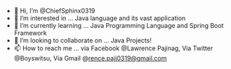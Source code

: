 - 👋 Hi, I’m @ChiefSphinx0319
- 👀 I’m interested in ... Java language and its vast application
- 🌱 I’m currently learning ... Java Programming Language and Spring Boot Framework
- 💞️ I’m looking to collaborate on ... Java Projects!
- 📫 How to reach me ... via Facebook @Lawrence Pajinag, Via Twitter @Boyswitsu, Via Gmail @rence.paji0319@gmail.com 

<!---
ChiefSphinx0319/ChiefSphinx0319 is a ✨ special ✨ repository because its `README.md` (this file) appears on your GitHub profile.
You can click the Preview link to take a look at your changes.
--->
